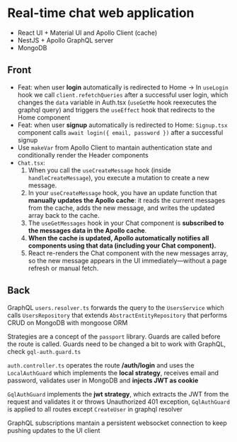 # Real-time chat web application

- React UI + Material UI and Apollo Client (cache)
- NestJS + Apollo GraphQL server
- MongoDB

## Front

- Feat: when user **login** automatically is redirected to Home -> In `useLogin` hook we call `client.refetchQueries` after a successful user login, which changes the `data` variable in Auth.tsx (`useGetMe` hook reexecutes the graphql query) and triggers the `useEffect` hook that redirects to the Home component
- Feat: when user **signup** automatically is redirected to Home: `Signup.tsx` component calls `await login({ email, password })` after a successful signup
- Use `makeVar` from Apollo Client to mantain authentication state and conditionally render the Header components
- `Chat.tsx`:
  1. When you call the `useCreateMessage` hook (inside `handleCreateMessage`), you execute a mutation to create a new message.
  2. In your `useCreateMessage` hook, you have an update function that **manually updates the Apollo cache**: it reads the current messages from the cache, adds the new message, and writes the updated array back to the cache.
  3. The `useGetMessages` hook in your Chat component is **subscribed to the messages data in the Apollo cache**.
  4. **When the cache is updated, Apollo automatically notifies all components using that data (including your Chat component).**
  5. React re-renders the Chat component with the new messages array, so the new message appears in the UI immediately—without a page refresh or manual fetch.

## Back

GraphQL `users.resolver.ts` forwards the query to the `UsersService` which calls `UsersRepository` that extends `AbstractEntityRepository` that performs CRUD on MongoDB with mongoose ORM

Strategies are a concept of the `passport` library.
Guards are called before the route is called. Guards need to be changed a bit to work with GraphQL, check `gql-auth.guard.ts`

`auth.controller.ts` operates the route **/auth/login** and uses the `LocalAuthGuard` which implements the **local strategy**, receives email and password, validates user in MongoDB and **injects JWT as cookie**

`GqlAuthGuard` implements the **jwt strategy**, which extracts the JWT from the request and validates it or throws Unauthorized 401 exception, `GqlAuthGuard` is applied to all routes except `CreateUser` in graphql resolver

GraphQL subscriptions mantain a persistent websocket connection to keep pushing updates to the UI client
